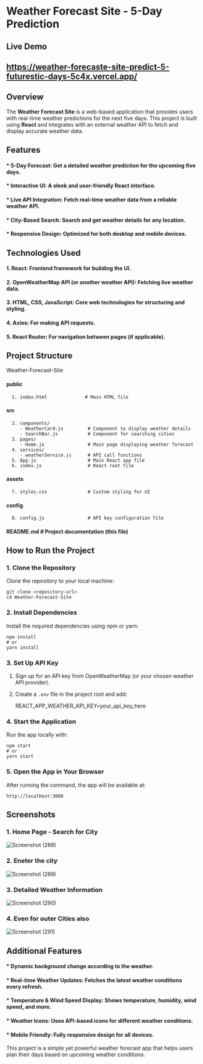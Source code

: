 # Weather Forecast Site - 5-Day Prediction

## Live Demo 
## https://weather-forecaste-site-predict-5-futurestic-days-5c4x.vercel.app/
## Overview
The **Weather Forecast Site** is a web-based application that provides users with real-time weather predictions for the next five days. This project is built using **React** and integrates with an external weather API to fetch and display accurate weather data.

## Features
#### * 5-Day Forecast: Get a detailed weather prediction for the upcoming five days.
#### * Interactive UI: A sleek and user-friendly React interface.
#### * Live API Integration: Fetch real-time weather data from a reliable weather API.
#### * City-Based Search: Search and get weather details for any location.
#### * Responsive Design: Optimized for both desktop and mobile devices.

## Technologies Used
#### 1. React: Frontend framework for building the UI.
#### 2. OpenWeatherMap API (or another weather API): Fetching live weather data.
#### 3. HTML, CSS, JavaScript: Core web technologies for structuring and styling.
#### 4. Axios: For making API requests.
#### 5. React Router: For navigation between pages (if applicable).

## Project Structure

Weather-Forecast-Site

  #### public
      1. index.html              # Main HTML file
  #### src
      2. components/
         - WeatherCard.js         # Component to display weather details
         - SearchBar.js           # Component for searching cities
      3. pages/
         - Home.js                # Main page displaying weather forecast
      4. services/
         - weatherService.js      # API call functions
      5. App.js                   # Main React app file
      6. index.js                 # React root file
  #### assets
      7. styles.css               # Custom styling for UI
  #### config
      8. config.js                # API key configuration file
  #### README.md                  # Project documentation (this file)

## How to Run the Project

### 1. Clone the Repository
Clone the repository to your local machine:

    git clone <repository-url>
    cd Weather-Forecast-Site

### 2. Install Dependencies
Install the required dependencies using npm or yarn:

    npm install
    # or
    yarn install

### 3. Set Up API Key
1. Sign up for an API key from OpenWeatherMap (or your chosen weather API provider).
2. Create a `.env` file in the project root and add:

    REACT_APP_WEATHER_API_KEY=your_api_key_here

### 4. Start the Application
Run the app locally with:

    npm start
    # or
    yarn start

### 5. Open the App in Your Browser
After running the command, the app will be available at:

    http://localhost:3000

## Screenshots

### 1. Home Page - Search for City
![Screenshot (288)](https://github.com/user-attachments/assets/4fcf6b3b-5144-4306-bb0c-92ed056679b5)

### 2. Eneter the city 
![Screenshot (289)](https://github.com/user-attachments/assets/998cd305-85b5-4c67-a120-6a9284a19943)

### 3. Detailed Weather Information
![Screenshot (290)](https://github.com/user-attachments/assets/796084ac-a23c-40b0-bc30-a5157c76e78d)

### 4. Even for outer Cities also
![Screenshot (291)](https://github.com/user-attachments/assets/bd6c5f90-7a06-4780-bd66-86dbc7ad1610)

## Additional Features
  #### * Dynamic background change according to the weather.
  #### * Real-time Weather Updates: Fetches the latest weather conditions every refresh.
  #### * Temperature & Wind Speed Display: Shows temperature, humidity, wind speed, and more.
  #### * Weather Icons: Uses API-based icons for different weather conditions.
  #### * Mobile Friendly: Fully responsive design for all devices.

This project is a simple yet powerful weather forecast app that helps users plan their days based on upcoming weather conditions.

